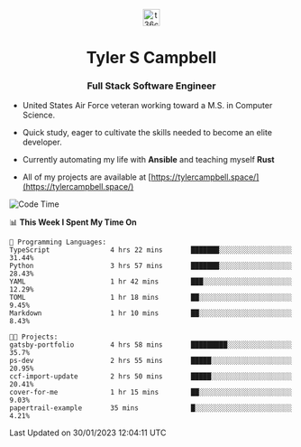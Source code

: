 <p align="center">
<a href="https://www.linkedin.com/in/t36campbell" target="blank"><img align="center" src="https://ik.imagekit.io/t36campbell/Portfolio/linkedin.png.original_m8bbGgPh6.png" alt="t36campbell" height="30" width="30" /></a>
</p>
<h1 align="center">Tyler S Campbell</h1>
<h3 align="center">Full Stack Software Engineer</h3>

* United States Air Force veteran working toward a M.S. in Computer Science.

* Quick study, eager to cultivate the skills needed to become an elite developer.

* Currently automating my life with **Ansible** and teaching myself **Rust**

* All of my projects are available at [https://tylercampbell.space/](https://tylercampbell.space/)

<!--START_SECTION:waka-->
![Code Time](http://img.shields.io/badge/Code%20Time-2%2C129%20hrs%2026%20mins-blue)

📊 **This Week I Spent My Time On** 

```text
💬 Programming Languages: 
TypeScript               4 hrs 22 mins       ███████░░░░░░░░░░░░░░░░░░   31.44% 
Python                   3 hrs 57 mins       ███████░░░░░░░░░░░░░░░░░░   28.43% 
YAML                     1 hr 42 mins        ███░░░░░░░░░░░░░░░░░░░░░░   12.29% 
TOML                     1 hr 18 mins        ██░░░░░░░░░░░░░░░░░░░░░░░   9.45% 
Markdown                 1 hr 10 mins        ██░░░░░░░░░░░░░░░░░░░░░░░   8.43%

🐱‍💻 Projects: 
gatsby-portfolio         4 hrs 58 mins       █████████░░░░░░░░░░░░░░░░   35.7% 
ps-dev                   2 hrs 55 mins       █████░░░░░░░░░░░░░░░░░░░░   20.95% 
ccf-import-update        2 hrs 50 mins       █████░░░░░░░░░░░░░░░░░░░░   20.41% 
cover-for-me             1 hr 15 mins        ██░░░░░░░░░░░░░░░░░░░░░░░   9.03% 
papertrail-example       35 mins             █░░░░░░░░░░░░░░░░░░░░░░░░   4.21%

```


 Last Updated on 30/01/2023 12:04:11 UTC
<!--END_SECTION:waka-->
